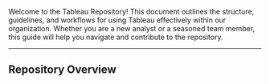 Welcome to the Tableau Repository! This document outlines the structure, guidelines, and workflows for using Tableau effectively within our organization. 
Whether you are a new analyst or a seasoned team member, this guide will help you navigate and contribute to the repository.

---

## Repository Overview
